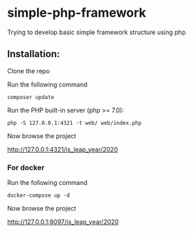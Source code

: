 # simple-php-framework

Trying to develop basic simple framework structure using php 

## Installation:

Clone the repo

Run the following command

`composer update`

Run the PHP built-in server (php >= 7.0):

`php -S 127.0.0.1:4321 -t web/ web/index.php`

Now browse the project

http://127.0.0.1:4321/is_leap_year/2020

###  For docker

Run the following command

`docker-compose up -d`

Now browse the project

http://127.0.0.1:8097/is_leap_year/2020

